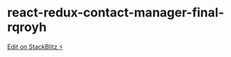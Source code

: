 # react-redux-contact-manager-final-rqroyh

[Edit on StackBlitz ⚡️](https://stackblitz.com/edit/react-redux-contact-manager-final-rqroyh)